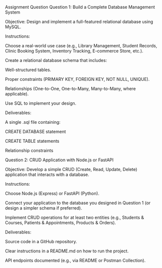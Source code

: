 
Assignment Question
Question 1: Build a Complete Database Management System

Objective:
Design and implement a full-featured relational database using MySQL.

Instructions:

Choose a real-world use case (e.g., Library Management, Student Records, Clinic Booking System, Inventory Tracking, E-commerce Store, etc.).

Create a relational database schema that includes:

Well-structured tables.

Proper constraints (PRIMARY KEY, FOREIGN KEY, NOT NULL, UNIQUE).

Relationships (One-to-One, One-to-Many, Many-to-Many, where applicable).

Use SQL to implement your design. 

Deliverables:

A single .sql file containing:

CREATE DATABASE statement

CREATE TABLE statements

Relationship constraints


Question 2: CRUD Application with Node.js or FastAPI

Objective:
Develop a simple CRUD (Create, Read, Update, Delete) application that interacts with a database.

Instructions:

Choose Node.js (Express) or FastAPI (Python).

Connect your application to the database you designed in Question 1 (or design a simpler schema if preferred).

Implement CRUD operations for at least two entities (e.g., Students & Courses, Patients & Appointments, Products & Orders).

Deliverables:

Source code in a GitHub repository.

Clear instructions in a README.md on how to run the project.

API endpoints documented (e.g., via README or Postman Collection).
